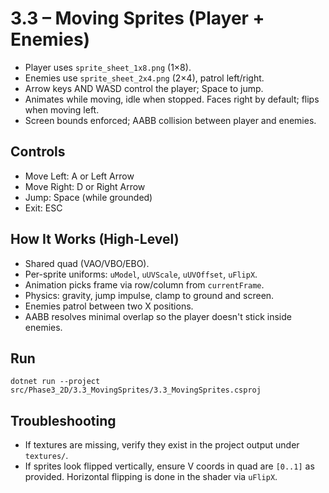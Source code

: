 # 3.3 – Moving Sprites (Player + Enemies)

- Player uses `sprite_sheet_1x8.png` (1×8).
- Enemies use `sprite_sheet_2x4.png` (2×4), patrol left/right.
- Arrow keys AND WASD control the player; Space to jump.
- Animates while moving, idle when stopped. Faces right by default; flips when moving left.
- Screen bounds enforced; AABB collision between player and enemies.

## Controls
- Move Left: A or Left Arrow
- Move Right: D or Right Arrow
- Jump: Space (while grounded)
- Exit: ESC

## How It Works (High-Level)
- Shared quad (VAO/VBO/EBO).
- Per-sprite uniforms: `uModel`, `uUVScale`, `uUVOffset`, `uFlipX`.
- Animation picks frame via row/column from `currentFrame`.
- Physics: gravity, jump impulse, clamp to ground and screen.
- Enemies patrol between two X positions.
- AABB resolves minimal overlap so the player doesn't stick inside enemies.

## Run
```
dotnet run --project src/Phase3_2D/3.3_MovingSprites/3.3_MovingSprites.csproj
```

## Troubleshooting
- If textures are missing, verify they exist in the project output under `textures/`.
- If sprites look flipped vertically, ensure V coords in quad are `[0..1]` as provided. Horizontal flipping is done in the shader via `uFlipX`.

